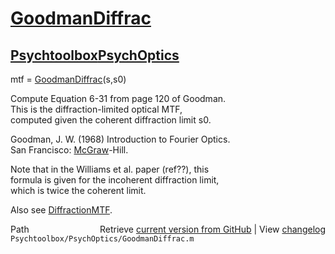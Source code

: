 # [GoodmanDiffrac](GoodmanDiffrac)
## [Psychtoolbox](Psychtoolbox)[PsychOptics](PsychOptics)

mtf = [GoodmanDiffrac](GoodmanDiffrac)(s,s0)  
  
Compute Equation 6-31 from page 120 of Goodman.  
This is the diffraction-limited optical MTF,  
computed given the coherent diffraction limit s0.  
  
Goodman, J. W. (1968) Introduction to Fourier Optics.   
San Francisco: [McGraw](McGraw)-Hill.  
  
Note that in the Williams et al. paper (ref??), this  
formula is given for the incoherent diffraction limit,  
which is twice the coherent limit.  
  
Also see [DiffractionMTF](DiffractionMTF).  




<div class="code_header" style="text-align:right;">
  <span style="float:left;">Path&nbsp;&nbsp;</span> <span class="counter">Retrieve <a href=
  "https://raw.github.com/Psychtoolbox-3/Psychtoolbox-3/beta/Psychtoolbox/PsychOptics/GoodmanDiffrac.m">current version from GitHub</a> | View <a href=
  "https://github.com/Psychtoolbox-3/Psychtoolbox-3/commits/beta/Psychtoolbox/PsychOptics/GoodmanDiffrac.m">changelog</a></span>
</div>
<div class="code">
  <code>Psychtoolbox/PsychOptics/GoodmanDiffrac.m</code>
</div>

